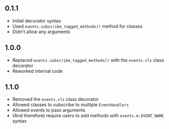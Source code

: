 ## 0.1.1

- Initial decorator syntax
- Used `events.subscribe_tagged_methods()` method for classes 
- Didn't allow any arguments

## 1.0.0

- Replaced `events.subscribe_tagged_methods()` with the `events.cls` class decorator
- Reworked internal code

## 1.1.0

- Removed the `events.cls` class decorator
- Allowed classes to subscribe to multiple `EventHandlers`
- Allowed events to pass arguments
- (And therefore) require users to add methods with `events.m.EVENT_NAME` syntax

